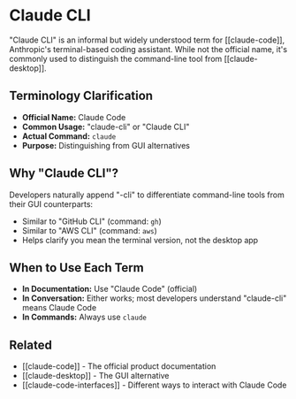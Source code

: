 # Claude CLI

"Claude CLI" is an informal but widely understood term for [[claude-code]], Anthropic's terminal-based coding assistant. While not the official name, it's commonly used to distinguish the command-line tool from [[claude-desktop]].

## Terminology Clarification

- **Official Name:** Claude Code
- **Common Usage:** "claude-cli" or "Claude CLI"
- **Actual Command:** `claude`
- **Purpose:** Distinguishing from GUI alternatives

## Why "Claude CLI"?

Developers naturally append "-cli" to differentiate command-line tools from their GUI counterparts:
- Similar to "GitHub CLI" (command: `gh`)
- Similar to "AWS CLI" (command: `aws`)
- Helps clarify you mean the terminal version, not the desktop app

## When to Use Each Term

- **In Documentation:** Use "Claude Code" (official)
- **In Conversation:** Either works; most developers understand "claude-cli" means Claude Code
- **In Commands:** Always use `claude`

## Related

- [[claude-code]] - The official product documentation
- [[claude-desktop]] - The GUI alternative
- [[claude-code-interfaces]] - Different ways to interact with Claude Code